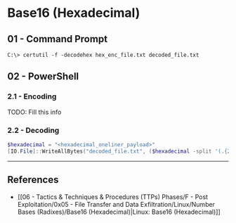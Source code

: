 # Base16 (Hexadecimal)

## 01 - Command Prompt

```
C:\> certutil -f -decodehex hex_enc_file.txt decoded_file.txt
```

## 02 - PowerShell

### 2.1 - Encoding

TODO: Fill this info

### 2.2 - Decoding

```powershell
$hexadecimal = "<hexadecimal_oneliner_payload>"
[IO.File]::WriteAllBytes("decoded_file.txt", ($hexadecimal -split '(.{2})' | Where-Object { $_ -ne '' } | ForEach-Object { [Convert]::ToByte($_, 16) }))
```

---
## References

- [[06 - Tactics & Techniques & Procedures (TTPs) Phases/F - Post Exploitation/0x05 - File Transfer and Data Exfiltration/Linux/Number Bases (Radixes)/Base16 (Hexadecimal)|Linux: Base16 (Hexadecimal)]]